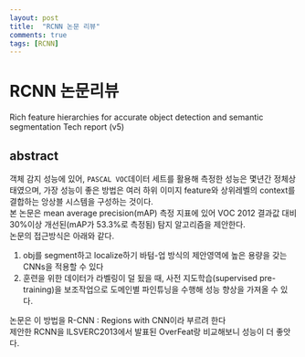 ```yaml
---
layout: post
title:  "RCNN 논문 리뷰"
comments: true
tags: [RCNN]
---
```


RCNN 논문리뷰
===


Rich feature hierarchies for accurate object detection and semantic segmentation Tech report (v5)


abstract
---
객체 감지 성능에 있어, `PASCAL VOC`데이터 세트를 활용해 측정한 성능은 몇년간 정체상태였으며, 가장 성능이 좋은 방법은 여러 하위 이미지 feature와 상위레벨의 context를 결합하는 앙상블 시스템을 구성하는 것이다.   
본 논문은 mean average precision(mAP) 측정 지표에 있어 VOC 2012 결과값 대비 30%이상 개선된(mAP가 53.3%로 측정됨) 탐지 알고리즘을 제안한다.   
논문의 접근방식은 아래와 같다.   
1. obj를 segment하고 localize하기 바텀-업 방식의 제안영역에 높은 용량을 갖는 CNNs을 적용할 수 있다
2. 훈련을 위한 데이터가 라벨링이 덜 됬을 때, 사전 지도학습(supervised pre-training)을 보조작업으로 도메인별 파인튜닝을 수행해 성능 향상을 가져올 수 있다.


논문은 이 방법을 R-CNN : Regions with CNN이라 부르려 한다  
제안한 RCNN을 ILSVERC2013에서 발표된 OverFeat랑 비교해보니 성능이 더 좋앗다.